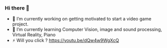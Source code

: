 ### Hi there 👋


- 🔭 I’m currently working on getting motivated to start a video game project.
- 🌱 I’m currently learning Computer Vision, image and sound processing, Virtual Reality, Piano
- ⚡  Will you click ? https://youtu.be/dQw4w9WgXcQ


<!--
**tony-wolff/tony-wolff** is a ✨ _special_ ✨ repository because its `README.md` (this file) appears on your GitHub profile.

Here are some ideas to get you started:

- 🔭 I’m currently working on ...
- 🌱 I’m currently learning ...
- 👯 I’m looking to collaborate on ...
- 🤔 I’m looking for help with ...
- 💬 Ask me about ...
- 📫 How to reach me: ...
- 😄 Pronouns: ...
- ⚡ Fun fact: ...
-->
